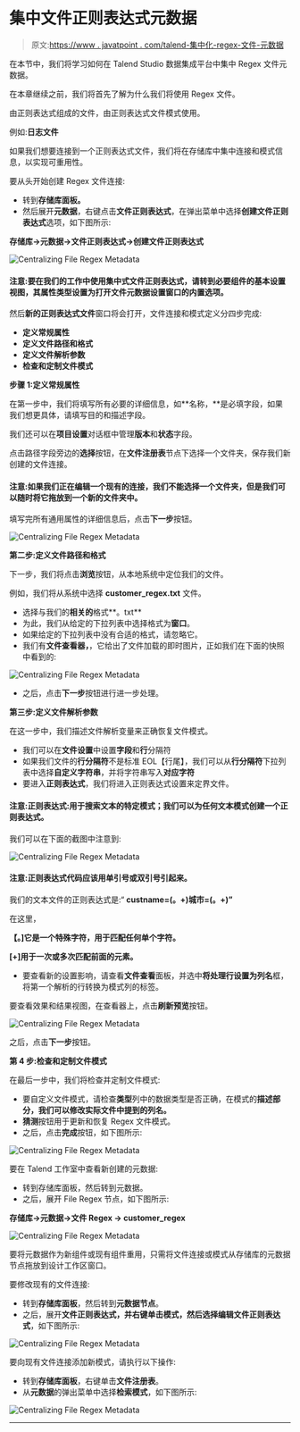 # 集中文件正则表达式元数据

> 原文:[https://www . javatpoint . com/talend-集中化-regex-文件-元数据](https://www.javatpoint.com/talend-centralizing-regex-file-metadata)

在本节中，我们将学习如何在 Talend Studio 数据集成平台中集中 Regex 文件元数据。

在本章继续之前，我们将首先了解为什么我们将使用 Regex 文件。

由正则表达式组成的文件，由正则表达式文件模式使用。

例如:**日志文件**

如果我们想要连接到一个正则表达式文件，我们将在存储库中集中连接和模式信息，以实现可重用性。

要从头开始创建 Regex 文件连接:

*   转到**存储库面板。**
*   然后展开**元数据**，右键点击**文件正则表达式**，在弹出菜单中选择**创建文件正则表达式**选项，如下图所示:

**存储库→元数据→文件正则表达式→创建文件正则表达式**

![Centralizing File Regex Metadata](../Images/4d519d15ef144960356b5cccbdf98bf8.png)

#### 注意:要在我们的工作中使用集中式文件正则表达式，请转到必要组件的基本设置视图，其属性类型设置为打开文件元数据设置窗口的内置选项。

然后**新的正则表达式文件**窗口将会打开，文件连接和模式定义分四步完成:

*   **定义常规属性**
*   **定义文件路径和格式**
*   **定义文件解析参数**
*   **检查和定制文件模式**

**步骤 1:定义常规属性**

在第一步中，我们将填写所有必要的详细信息，如**名称，**是必填字段，如果我们想更具体，请填写目的和描述字段。

我们还可以在**项目设置**对话框中管理**版本**和**状态**字段。

点击路径字段旁边的**选择**按钮，在**文件注册表**节点下选择一个文件夹，保存我们新创建的文件连接。

#### 注意:如果我们正在编辑一个现有的连接，我们不能选择一个文件夹，但是我们可以随时将它拖放到一个新的文件夹中。

填写完所有通用属性的详细信息后，点击**下一步**按钮。

![Centralizing File Regex Metadata](../Images/649f82027cd15b8e24c1800dc8caf78b.png)

**第二步:定义文件路径和格式**

下一步，我们将点击**浏览**按钮，从本地系统中定位我们的文件。

例如，我们将从系统中选择 **customer_regex.txt** 文件。

*   选择与我们的**相关的**格式**。txt**
*   为此，我们从给定的下拉列表中选择格式为**窗口**。
*   如果给定的下拉列表中没有合适的格式，请忽略它。
*   我们有**文件查看器，**，它给出了文件加载的即时图片，正如我们在下面的快照中看到的:

![Centralizing File Regex Metadata](../Images/f32fb9baa72fc954b7bc511b8f63958f.png)

*   之后，点击**下一步**按钮进行进一步处理。

**第三步:定义文件解析参数**

在这一步中，我们描述文件解析变量来正确恢复文件模式。

*   我们可以在**文件设置**中设置**字段**和**行**分隔符
*   如果我们文件的**行分隔符**不是标准 EOL【行尾】，我们可以从**行分隔符**下拉列表中选择**自定义字符串**，并将字符串写入**对应字符**
*   要进入**正则表达式**，我们将进入正则表达式设置来定界文件。

#### 注意:正则表达式:用于搜索文本的特定模式；我们可以为任何文本模式创建一个正则表达式。

我们可以在下面的截图中注意到:

![Centralizing File Regex Metadata](../Images/8eab316eb7f05adfc5f6b65bd99b936a.png)

#### 注意:正则表达式代码应该用单引号或双引号引起来。

我们的文本文件的正则表达式是:“ **custname=(。+)城市=(。+)”**

在这里，

**【。]它是一个特殊字符，用于匹配任何单个字符。**

**[+]用于一次或多次匹配前面的元素。**

*   要查看新的设置影响，请查看**文件查看**面板，并选中**将处理行设置为列名**框，将第一个解析的行转换为模式列的标签。

要查看效果和结果视图，在查看器上，点击**刷新预览**按钮。

![Centralizing File Regex Metadata](../Images/5d1de11a5980d2f9d5bc97b6a4a9c5b8.png)

之后，点击**下一步**按钮。

**第 4 步:检查和定制文件模式**

在最后一步中，我们将检查并定制文件模式:

*   要自定义文件模式，请检查**类型**列中的数据类型是否正确，在模式的**描述部分，我们可以修改实际文件中提到的列名。**
*   **猜测**按钮用于更新和恢复 Regex 文件模式。
*   之后，点击**完成**按钮，如下图所示:

![Centralizing File Regex Metadata](../Images/aaa1e60ea92b760475b568d0b4bb4ecb.png)

要在 Talend 工作室中查看新创建的元数据:

*   转到存储库面板，然后转到元数据。
*   之后，展开 File Regex 节点，如下图所示:

**存储库→元数据→文件 Regex → customer_regex**

![Centralizing File Regex Metadata](../Images/633efde32d4c2f92c8e1820a6a2a11ea.png)

要将元数据作为新组件或现有组件重用，只需将文件连接或模式从存储库的元数据节点拖放到设计工作区窗口。

要修改现有的文件连接:

*   转到**存储库面板**，然后转到**元数据节点**。
*   之后，展开**文件正则表达式，**并右键单击模式，然后选择**编辑文件正则表达式**，如下图所示:

![Centralizing File Regex Metadata](../Images/8969b410d49c3f835228a943000535e8.png)

要向现有文件连接添加新模式，请执行以下操作:

*   转到**存储库面板**，右键单击**文件注册表**。
*   从**元数据**的弹出菜单中选择**检索模式**，如下图所示:

![Centralizing File Regex Metadata](../Images/e482907275a91718f29c7861078d47f6.png)

* * *
